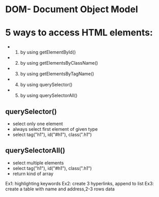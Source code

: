 # DOM- Document Object Model
# 5 ways to access HTML elements:
- 1. by using getElementById()
- 2. by using getElementsByClassName()
- 3. by using getElementsByTagName()
- 4. by using querySelector()
- 5. by using querySelectorAll()


## querySelector()
- select only one element
- always select first element of given type
- select tag("h1"), id("#h1"), class(".h1")

## querySelectorAll()
- select multiple elements
- select tag("h1"), id("#h1"), class(".h1")
- return kind of array

Ex1: highlighting keywords
Ex2: create 3 hyperlinks, append to list
Ex3: create a table with name and address,2-3 rows data
